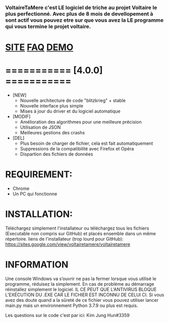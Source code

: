 ### VoltaireTaMere c'est LE logiciel de triche au projet Voltaire le plus perfectionné. Avec plus de 8 mois de devellopement à sont actif vous pouvez etre sur que vous avez la LE programme qui vous termine le projet voltaire.

#      [SITE](https://sites.google.com/view/voltairetamere/voltairetamere)       [FAQ](https://sites.google.com/view/voltairetamere/faq)       [DEMO](https://youtu.be/plQ6ko-PKJc)

# =========== [4.0.0] ===========
* [NEW]
  * Nouvelle architecture de code "blitzkrieg" + stable
  * Nouvelle interface plus simple
  * Mises à jour du driver et du logiciel automatique
* [MODIF]
  * Amélioration des algorithmes pour une meilleure précision
  * Utilisation de JSON
  * Meilleures gestions des crashs
* [DEL]
  * Plus besoin de charger de fichier, cela est fait automatiquement
  * Suppressions de la compatibilité avec Firefox et Opéra
  * Dispartion des fichiers de données

# REQUIREMENT:
  * Chrome
  * Un PC qui fonctionne

# INSTALLATION:
Téléchargez simplement l'installateur ou téléchargez tous les fichiers (Executable non compris sur GitHub) et placés ensemble dans un même répertoire.
liens de l'installateur (trop lourd pour GitHub): https://sites.google.com/view/voltairetamere/voltairetamere

# INFORMATION
Une console Windows va s’ouvrir ne pas la fermer lorsque vous utilisé le programme, réduisez la simplement. 
En cas de problème au démarrage réinstallez simplement le logiciel. 
IL CE PEUT QUE L'ANTIVIRUS BLOQUE L’EXÉCUTION DU .EXE CAR LE FICHIER EST INCONNU DE CELUI CI. 
Si vous avez des doute quand a la sûreté de ce fichier vous pouvez utiliser lancer main.py mais un environnement Python 3.7.9 ou plus est requis.

Les questions sur le code c'est par ici: Kim Jung Hun#3359
